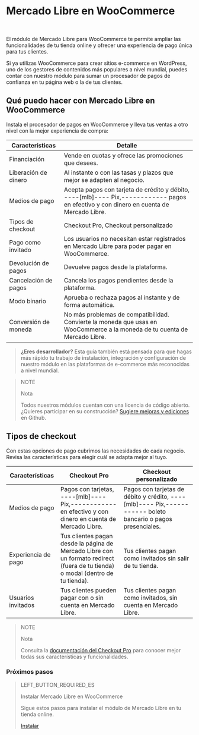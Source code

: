 # Mercado Libre en WooCommerce
<br/>

El módulo de Mercado Libre para WooCommerce te permite ampliar las funcionalidades de tu tienda online y ofrecer una experiencia de pago única para tus clientes. 

Si ya utilizas WooCommerce para crear sitios e-commerce en WordPress, uno de los gestores de contenidos más populares a nivel mundial, puedes contar con nuestro módulo para sumar un procesador de pagos de confianza en tu página web o la de tus clientes.

## Qué puedo hacer con Mercado Libre en WooCommerce

Instala el procesador de pagos en WooCommerce y lleva tus ventas a otro nivel con la mejor experiencia de compra:

| Características | Detalle |
| --- | --- |
| Financiación | Vende en cuotas y ofrece las promociones que desees. |
| Liberación de dinero | Al instante o con las tasas y plazos que mejor se adapten al negocio. |
| Medios de pago | Acepta pagos con tarjeta de crédito y débito, ----[mlb]---- Pix,------------ pagos en efectivo y con dinero en cuenta de Mercado Libre. |
| Tipos de checkout | Checkout Pro, Checkout personalizado |
| Pago como invitado | Los usuarios no necesitan estar registrados en Mercado Libre para poder pagar en WooCommerce. |
| Devolución de pagos | Devuelve pagos desde la plataforma. |
| Cancelación de pagos | Cancela los pagos pendientes desde la plataforma. |
| Modo binario | Aprueba o rechaza pagos al instante y de forma automática. |
| Conversión de moneda | No más problemas de compatibilidad. Convierte la moneda que usas en WooCommerce a la moneda de tu cuenta de Mercado Libre.|

>**¿Eres desarrollador?**
>Esta guía también está pensada para que hagas más rápido tu trabajo de instalación, integración y configuración de nuestro módulo en las plataformas de e-commerce más reconocidas a nivel mundial. 

<span></span>

> NOTE
>
> Nota
>
> Todos nuestros módulos cuentan con una licencia de código abierto. ¿Quieres participar en su construcción? [Sugiere mejoras y ediciones](https://github.com/mercadopago/cart-woocommerce) en Github.

## Tipos de checkout

Con estas opciones de pago cubrimos las necesidades de cada negocio. Revisa las características para elegir cuál se adapta mejor al tuyo.

| Características | Checkout Pro | Checkout personalizado |
| --- | --- | --- |
| Medios de pago | Pagos con tarjetas, ----[mlb]---- Pix,------------ en efectivo y con dinero en cuenta de Mercado Libre. | Pagos con tarjetas de débito y crédito, ----[mlb]---- Pix,------------ boleto bancario o pagos presenciales. |
| Experiencia de pago | Tus clientes pagan desde la página de Mercado Libre con un formato redirect (fuera de tu tienda) o modal (dentro de tu tienda). | Tus clientes pagan como invitados sin salir de tu tienda. |
| Usuarios invitados | Tus clientes pueden pagar con o sin cuenta en Mercado Libre. | Tus clientes pagan como invitados, sin cuenta en Mercado Libre. |

> NOTE
>
> Nota
>
> Consulta la [documentación del Checkout Pro](https://www.mercadopago[FAKER][URL][DOMAIN]/developers/es/guides/online-payments/checkout-pro/introduction) para conocer mejor todas sus características y funcionalidades.

### Próximos pasos

> LEFT_BUTTON_REQUIRED_ES
>
> Instalar Mercado Libre en WooCommerce
>
> Sigue estos pasos para instalar el módulo de Mercado Libre en tu tienda online.
>
> 
> [Instalar](https://www.mercadopago[FAKER][URL][DOMAIN]/developers/es/guides/plugins/woocommerce/instalation)
